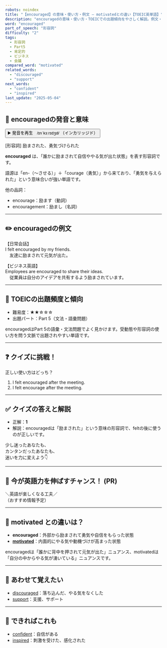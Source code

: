 ```yaml
---
robots: noindex
title: "【encouraged】の意味・使い方・例文 ― motivatedとの違い【TOEIC英単語】"
description: "encouragedの意味・使い方・TOEICでの出題傾向をやさしく解説。例文・クイズ付きでmotivatedとの違いもわかりやすく学べます。"
word: "encouraged"
part_of_speech: "形容詞"
difficulty: "2"
tags:
  - 形容詞
  - Part5
  - 肯定的
  - ビジネス
  - 会議
compared_word: "motivated"
related_words:
  - "discouraged"
  - "support"
next_words:
  - "confident"
  - "inspired"
last_update: "2025-05-04"
---
```


## 🔰 encouragedの発音と意味

<button class="play-audio" onclick="playTTS('encouraged')">
  <span class="play-audio-main">
    ▶️ 発音を再生　/ɪnˈkɜːrɪdʒd/
  </span>
  <span class="play-audio-sub">
    （インカリッジド）
  </span>
</button>

[形容詞] 励まされた、勇気づけられた

**encouraged** は、「誰かに励まされて自信ややる気が出た状態」を表す形容詞です。

語源は「en-（～させる）」＋「courage（勇気）」から来ており、「勇気を与えられた」という意味合いが強い単語です。

他の品詞：  
- encourage：励ます（動詞）
- encouragement：励まし（名詞）

---

## ✏️ encouragedの例文

【日常会話】  
I felt encouraged by my friends.  
　友達に励まされて元気が出た。

【ビジネス英語】  
Employees are encouraged to share their ideas.  
　従業員は自分のアイデアを共有するよう励まされています。

---

## 🎯 TOEICの出題頻度と傾向

- 難易度：★★☆☆☆
- 出題パート：Part 5（文法・語彙問題）

encouragedはPart 5の語彙・文法問題でよく見かけます。受動態や形容詞の使い方を問う文脈で出題されやすい単語です。

---

## ❓ クイズに挑戦！

正しい使い方はどっち？

1. I felt encouraged after the meeting.  
2. I felt encourage after the meeting.

---

## ✅ クイズの答えと解説

- 正解：**1**
- 解説：encouragedは「励まされた」という意味の形容詞で、feltの後に使うのが正しいです。

少し迷ったあなたも、  
カンタンだったあなたも、  
迷いを力に変えよう👇️

---

## 🚀 今が英語力を伸ばすチャンス！ (PR)

<div class="info-center">
＼英語が楽しくなる工夫／<br>  
（おすすめ情報予定）
</div>

---

## 🤔  motivated との違いは？

- **encouraged**：外部から励まされて勇気や自信をもらった状態
- **[motivated](/word/motivated)**：内面的にやる気や動機づけが高まった状態

encouragedは「誰かに背中を押されて元気が出た」ニュアンス、motivatedは「自分の中からやる気が湧いている」ニュアンスです。

---

## 🧩 あわせて覚えたい

- [discouraged](/word/discouraged)：落ち込んだ、やる気をなくした
- [support](/word/support)：支援、サポート

---

## 📖 できればこれも

- [confident](/word/confident)：自信がある
- [inspired](/word/inspired)：刺激を受けた、感化された

<!-- cvid: aid03_bid25 -->
